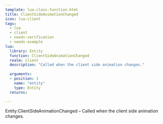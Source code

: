 ```yaml
---
template: lua-class-function.html
title: ClientSideAnimationChanged
icon: lua-client
tags:
  - lua
  - client
  - needs-verification
  - needs-example
lua:
  library: Entity
  function: ClientSideAnimationChanged
  realm: client
  description: "Called when the client side animation changes."
  
  arguments:
  - position: 1
    name: "entity"
    type: Entity
  returns:
    
---
```


<div class="lua__search__keywords">
Entity:ClientSideAnimationChanged &#x2013; Called when the client side animation changes.
</div>
